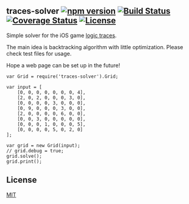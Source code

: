 ## traces-solver [![npm version](https://badge.fury.io/js/traces-solver.svg)](https://badge.fury.io/js/traces-solver) [![Build Status](https://travis-ci.org/chinesedfan/traces-solver.svg?branch=master)](https://travis-ci.org/chinesedfan/traces-solver) [![Coverage Status](https://coveralls.io/repos/github/chinesedfan/traces-solver/badge.svg?branch=master)](https://coveralls.io/github/chinesedfan/traces-solver?branch=master) [![License](https://img.shields.io/github/license/chinesedfan/traces-solver.svg)][license]

Simple solver for the iOS game [logic traces](https://itunes.apple.com/us/app/logic-track-traces-puzzles/id1081609724).

The main idea is backtracking algorithm with little optimization. Please check test files for usage.

Hope a web page can be set up in the future!

```
var Grid = require('traces-solver').Grid;

var input = [
    [0, 0, 0, 0, 0, 0, 0, 4],
    [2, 0, 2, 0, 0, 0, 3, 0],
    [0, 0, 0, 0, 3, 0, 0, 0],
    [0, 9, 0, 0, 0, 3, 0, 0],
    [2, 0, 0, 0, 0, 6, 0, 0],
    [0, 0, 3, 0, 0, 0, 0, 0],
    [0, 0, 0, 1, 0, 0, 0, 5],
    [0, 0, 0, 0, 5, 0, 2, 0]
];

var grid = new Grid(input);
// grid.debug = true;
grid.solve();
grid.print();
```

## License

[MIT][license]

[license]: https://github.com/chinesedfan/traces-solver/blob/master/LICENSE
